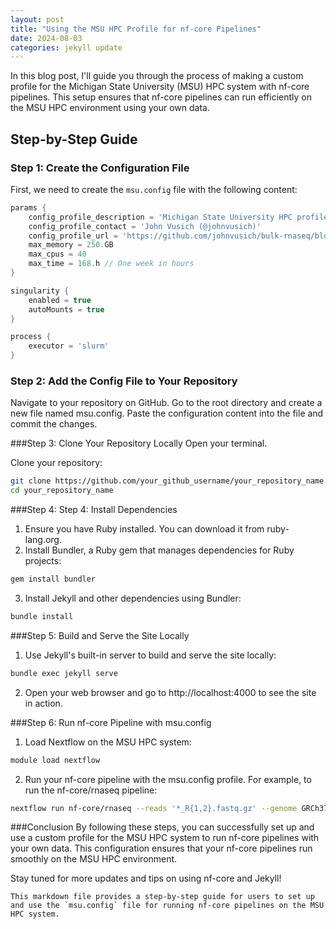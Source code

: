 ```yaml
---
layout: post
title: "Using the MSU HPC Profile for nf-core Pipelines"
date: 2024-08-03
categories: jekyll update
---
```


In this blog post, I'll guide you through the process of making a custom profile for the Michigan State University (MSU) HPC system with nf-core pipelines. This setup ensures that nf-core pipelines can run efficiently on the MSU HPC environment using your own data.

## Step-by-Step Guide

### Step 1: Create the Configuration File

First, we need to create the `msu.config` file with the following content:

```groovy
params {
    config_profile_description = 'Michigan State University HPC profile provided by nf-core/configs.'
    config_profile_contact = 'John Vusich (@johnvusich)'
    config_profile_url = 'https://github.com/johnvusich/bulk-rnaseq/blob/main/msu.config'
    max_memory = 250.GB
    max_cpus = 40
    max_time = 168.h // One week in hours
}

singularity {
    enabled = true
    autoMounts = true
}

process {
    executor = 'slurm'
}
```
### Step 2: Add the Config File to Your Repository
Navigate to your repository on GitHub.
Go to the root directory and create a new file named msu.config.
Paste the configuration content into the file and commit the changes.

###Step 3: Clone Your Repository Locally
Open your terminal.

Clone your repository:
```bash
git clone https://github.com/your_github_username/your_repository_name.git
cd your_repository_name
```

###Step 4: Step 4: Install Dependencies
1. Ensure you have Ruby installed. You can download it from ruby-lang.org.
2. Install Bundler, a Ruby gem that manages dependencies for Ruby projects:
```bash
gem install bundler
```
3. Install Jekyll and other dependencies using Bundler:
```bash
bundle install
```
###Step 5: Build and Serve the Site Locally
1. Use Jekyll's built-in server to build and serve the site locally:
```bash
bundle exec jekyll serve
```
2. Open your web browser and go to http://localhost:4000 to see the site in action.

###Step 6: Run nf-core Pipeline with msu.config
1. Load Nextflow on the MSU HPC system:
```bash
module load nextflow
```
2. Run your nf-core pipeline with the msu.config profile. For example, to run the nf-core/rnaseq pipeline:
```bash
nextflow run nf-core/rnaseq --reads '*_R{1,2}.fastq.gz' --genome GRCh37 -profile msu -c msu.config
```

###Conclusion
By following these steps, you can successfully set up and use a custom profile for the MSU HPC system to run nf-core pipelines with your own data. This configuration ensures that your nf-core pipelines run smoothly on the MSU HPC environment.

Stay tuned for more updates and tips on using nf-core and Jekyll!

```vbnet
This markdown file provides a step-by-step guide for users to set up and use the `msu.config` file for running nf-core pipelines on the MSU HPC system.
```
